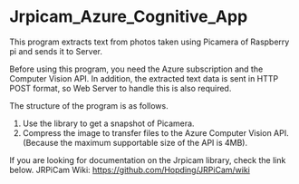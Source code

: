# Jrpicam_Azure_Cognitive_App

This program extracts text from photos taken using Picamera of Raspberry pi and sends it to Server.

Before using this program, you need the Azure subscription and the Computer Vision API.
In addition, the extracted text data is sent in HTTP POST format, so Web Server to handle this is also required.

The structure of the program is as follows.
1. Use the library to get a snapshot of Picamera.
2. Compress the image to transfer files to the Azure Computer Vision API.
(Because the maximum supportable size of the API is 4MB).

If you are looking for documentation on the Jrpicam library, check the link below.
JRPiCam Wiki: https://github.com/Hopding/JRPiCam/wiki
